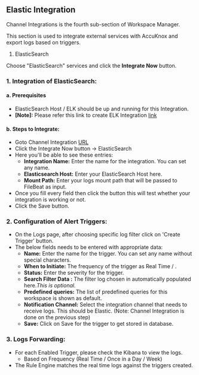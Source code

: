 ## Elastic Integration
Channel Integrations is the fourth sub-section of Workspace Manager.

This section is used to integrate external services with AccuKnox and export logs based on triggers.

 1. ElasticSearch

Choose "ElasticSearch" services and click the <b>Integrate Now</b> button.


### 1. Integration of ElasticSearch:
#### a. Prerequisites
 - ElasticSearch Host / ELK should be up and running for this Integration.
 - <b>[Note]:</b> Please refer this link to create ELK Integration [link](https://www.elastic.co/guide/en/cloud/current/index.html)

#### b. Steps to Integrate:
 - Goto Channel Integration [URL](https://app.dev.accuknox.com/channel-integrations)
 - Click the Integrate Now button -> ElasticSearch
 - Here you'll be able to see these entries:
    - <b>Integration Name:</b> Enter the name for the integration. You can set any name.
    - <b>Elasticsearch Host:</b> Enter your ElasticSearch Host here.
    - <b>Mount Path:</b> Enter your logs mount path that will be passed to FileBeat as input.
 - Once you fill every field then click the button this will test whether your integration is working or not.
 - Click the Save button.

### 2. Configuration of Alert Triggers:
- On the Logs page, after choosing specific log filter click on 'Create Trigger' button.
- The below fields needs to be entered with appropriate data:
  - <b>Name:</b> Enter the name for the trigger. You can set any name without special characters.
  - <b>When to Initiate:</b> The frequency of the trigger as Real Time / .
  - <b>Status:</b> Enter the severity for the trigger.
  - <b>Search Filter Data :</b> The filter log chosen in automatically populated here.<i>This is optional.</i>
  - <b>Predefined queries:</b> The list of predefined queries for this workspace is shown as default.
  - <b>Notification Channel:</b> Select the integration channel that needs to receive logs. This should be Elastic. (Note: Channel Integration is done on the previous step)
  - <b>Save:</b> Click on Save for the trigger to get stored in database.

### 3. Logs Forwarding:
- For each Enabled Trigger, please check the Kibana to view the logs.
  - Based on Frequency (Real Time / Once in a Day / Week)
- The Rule Engine matches the real time logs against the triggers created.
